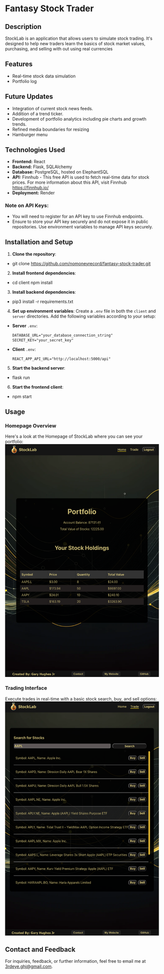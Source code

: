 # Fantasy Stock Trader

## Description
StockLab is an application that allows users to simulate stock trading. It's designed to help new traders learn the basics of stock market values, purchasing, and selling with out using real currencies

## Features
- Real-time stock data simulation
- Portfolio log

## Future Updates
- Integration of current stock news feeds.
- Addition of a trend ticker.
- Development of portfolio analytics including pie charts and growth trends.
- Refined media boundaries for resizing
- Hamburger menu

## Technologies Used
- **Frontend:** React
- **Backend:** Flask, SQLAlchemy
- **Database:** PostgreSQL, hosted on ElephantSQL
- **API:** Finnhub - This free API is used to fetch real-time data for stock prices. For more information about this API, visit Finnhub https://finnhub.io/
- **Deployment:** Render

### Note on API Keys:
  - You will need to register for an API key to use Finnhub endpoints.
  - Ensure to store your API key securely and do not expose it in public repositories. Use environment variables to manage API keys securely.


## Installation and Setup

1. **Clone the repository**:

- git clone https://github.com/nomoneyrecord/fantasy-stock-trader.git


2. **Install frontend dependencies**:

- cd client
npm install


3. **Install backend dependencies**:

- pip3 install -r requirements.txt


4. **Set up environment variables**:
Create a `.env` file in both the `client` and `server` directories. Add the following variables according to your setup:

- **Server** `.env`:
  ```
  DATABASE_URL="your_database_connection_string"
  SECRET_KEY="your_secret_key"
  ```

- **Client** `.env`:
  ```
  REACT_APP_API_URL="http://localhost:5000/api"
  ```

5. **Start the backend server**:
- flask run


6. **Start the frontend client**:
- npm start


## Usage

### **Homepage Overview**
Here's a look at the Homepage of StockLab where you can see your portfolio:
![Homepage](/client/src/Images/Homepage.png)

### **Trading Interface**
Execute trades in real-time with a basic stock search, buy, and sell options:
![Tradepage](/client/src/Images/Tradepage-results.png)

## **Contact and Feedback**
For inquiries, feedback, or further information, feel free to email me at [3rdeye.ghj@gmail.com](mailto:3rdeye.ghj@gmail.com).

